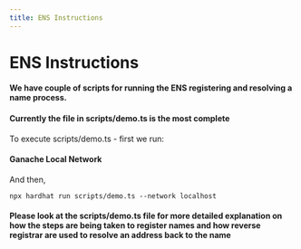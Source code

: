 ```yaml
---
title: ENS Instructions
---
```


# ENS Instructions

#### We have couple of scripts for running the ENS registering and resolving a name process.

#### Currently the file in scripts/demo.ts is the most complete

To execute scripts/demo.ts - first we run:

#### Ganache Local Network

And then,

`npx hardhat run scripts/demo.ts --network localhost`

#### Please look at the scripts/demo.ts file for more detailed explanation on how the steps are being taken to register names and how reverse registrar are used to resolve an address back to the name
